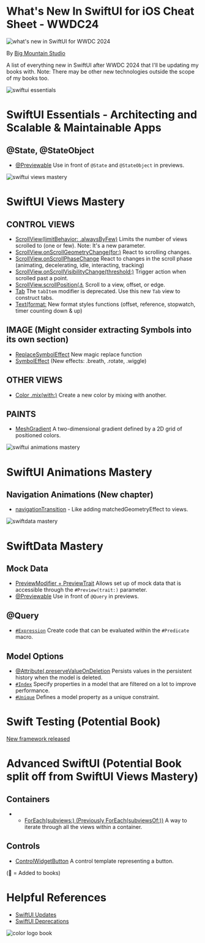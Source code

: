 # What's New In SwiftUI for iOS Cheat Sheet - WWDC24
![what's new in SwiftUI for WWDC 2024](https://github.com/bigmountainstudio/What-is-new-in-SwiftUI-WWDC23/assets/24855856/5fad9a39-a33e-40a2-9e4f-3ed4867424d6)

By [Big Mountain Studio](https://www.bigmountainstudio.com/)

A list of everything new in SwiftUI after WWDC 2024 that I'll be updating my books with.
Note: There may be other new technologies outside the scope of my books too.

![swiftui essentials](https://github.com/user-attachments/assets/3b224856-0fa0-407c-9d8a-25c989334070)
# SwiftUI Essentials - Architecting and Scalable & Maintainable Apps
## @State, @StateObject
* [@Previewable](https://developer.apple.com/documentation/swiftui/previewable()) Use in front of `@State` and `@StateObject` in previews.

![swiftui views mastery](https://github.com/user-attachments/assets/c743008d-0dfd-4e6e-b2f2-6fb3926e96ba)
# SwiftUI Views Mastery
## CONTROL VIEWS
* [ScrollView(limitBehavior: .alwaysByFew)](https://developer.apple.com/documentation/swiftui/viewalignedscrolltargetbehavior) Limits the number of views scrolled to (one or few). Note: It's a new parameter.
* [ScrollView.onScrollGeometryChange(for:)](https://developer.apple.com/documentation/swiftui/view/onscrollgeometrychange(for:of:action:)/) React to scrolling changes.
* [ScrollView.onScrollPhaseChange](https://developer.apple.com/documentation/SwiftUI/View/onScrollPhaseChange(_:)-7mica) React to changes in the scroll phase (animating, decelerating, idle, interacting, tracking)
* [ScrollView.onScrollVisibilityChange(threshold:)](https://developer.apple.com/documentation/SwiftUI/View/onScrollVisibilityChange(threshold:_:)) Trigger action when scrolled past a point.
* [ScrollView.scrollPosition(:anchor:](https://developer.apple.com/documentation/SwiftUI/View/scrollPosition(_:anchor:)) Scroll to a view, offset, or edge.
* [Tab](https://developer.apple.com/documentation/swiftui/tab) The `tabItem` modifier is deprecated. Use this new `Tab` view to construct tabs.
* [Text(format:](https://developer.apple.com/documentation/foundation/formatstyle) New format styles functions (offset, reference, stopwatch, timer counting down & up)
## IMAGE (Might consider extracting Symbols into its own section)
* [ReplaceSymbolEffect](https://developer.apple.com/documentation/symbols/replacesymboleffect) New magic replace function
* [SymbolEffect](https://developer.apple.com/documentation/symbols/symboleffect/) (New effects: .breath, .rotate, .wiggle)
## OTHER VIEWS
* [Color .mix(with:)](https://developer.apple.com/documentation/swiftui/color/mix(with:by:in:)/) Create a new color by mixing with another.
## PAINTS
* [MeshGradient](https://developer.apple.com/documentation/swiftui/meshgradient/) A two-dimensional gradient defined by a 2D grid of positioned colors.

![swiftui animations mastery](https://github.com/user-attachments/assets/4548cda8-83f7-4504-ac59-2e867ced2ac1)
# SwiftUI Animations Mastery
## Navigation Animations (New chapter)
* [navigationTransition](https://developer.apple.com/documentation/swiftui/view/navigationtransition(_:)) - Like adding matchedGeometryEffect to views.

![swiftdata mastery](https://github.com/user-attachments/assets/1adc6ad4-6330-4dc0-8d69-f71c551f87ec)
# SwiftData Mastery
## Mock Data
* [PreviewModifier + PreviewTrait](https://developer.apple.com/documentation/swiftui/previewmodifier) Allows set up of mock data that is accessible through the `#Preview(trait:)` parameter.
* [@Previewable](https://developer.apple.com/documentation/swiftui/previewable()) Use in front of `@Query` in previews.
## @Query
* [`#Expression`](https://developer.apple.com/documentation/foundation/predicate/4162327-expression) Create code that can be evaluated within the `#Predicate` macro.
## Model Options
* [@Attribute(.preserveValueOnDeletion](https://developer.apple.com/documentation/swiftdata/schema/attribute/option/preservevalueondeletion) Persists values in the persistent history when the model is deleted.
* [`#Index`](https://developer.apple.com/documentation/swiftdata/index(_:)-74ia2/) Specify properties in a model that are filtered on a lot to improve performance.
* [`#Unique`](https://developer.apple.com/documentation/SwiftData/Unique(_:)) Defines a model property as a unique constraint.


# Swift Testing (Potential Book)
[New framework released](https://developer.apple.com/xcode/swift-testing/)


# Advanced SwiftUI (Potential Book split off from SwiftUI Views Mastery)
## Containers
* * [ForEach(subviews:) (Previously ForEach(subviewsOf:))](https://developer.apple.com/documentation/swiftui/foreach/init(subviews:content:)) A way to iterate through all the views within a container.
## Controls
* [ControlWidgetButton](https://developer.apple.com/documentation/widgetkit/controlwidgetbutton/) A control template representing a button.

  
(📕 = Added to books)

# Helpful References
* [SwiftUI Updates](https://developer.apple.com/documentation/updates/swiftui)
* [SwiftUI Deprecations](https://developer.apple.com/documentation/swiftui/view/autocapitalization(_:))

![color logo book](https://github.com/bigmountainstudio/What-is-new-in-SwiftUI-WWDC23/assets/24855856/4509ce75-14ee-43e7-a62d-c46d7200ddda)
